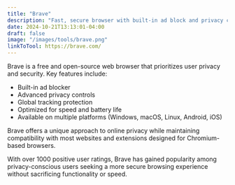 ```yaml
---
title: "Brave"
description: "Fast, secure browser with built-in ad block and privacy controls"
date: 2024-10-21T13:13:01-04:00
draft: false
image: "/images/tools/brave.png"
linkToTool: https://brave.com/
---
```


Brave is a free and open-source web browser that prioritizes user privacy and security. Key features include:

- Built-in ad blocker
- Advanced privacy controls
- Global tracking protection
- Optimized for speed and battery life
- Available on multiple platforms (Windows, macOS, Linux, Android, iOS)

Brave offers a unique approach to online privacy while maintaining compatibility with most websites and extensions designed for Chromium-based browsers.

With over 1000 positive user ratings, Brave has gained popularity among privacy-conscious users seeking a more secure browsing experience without sacrificing functionality or speed.
